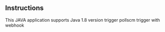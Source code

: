 ## Instructions
This JAVA application supports Java 1.8 version
trigger pollscm
trigger with webhook

